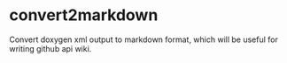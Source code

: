 convert2markdown
================

Convert doxygen xml output to markdown format, which will be useful for writing github api wiki.
